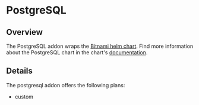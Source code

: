 # PostgreSQL 

## Overview

The PostgreSQL addon wraps the [Bitnami helm chart](https://github.com/bitnami/charts/tree/master/bitnami/postgresql).
Find more information about the PostgreSQL chart in the chart's [documentation](chart/postgresql/README.md).

## Details

The postgresql addon offers the following plans:
- custom
